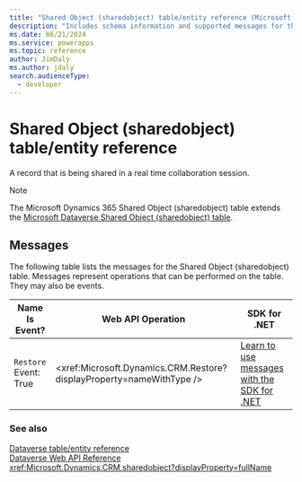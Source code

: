 ```yaml
---
title: "Shared Object (sharedobject) table/entity reference (Microsoft Dynamics 365)"
description: "Includes schema information and supported messages for the Shared Object (sharedobject) table/entity with Microsoft Dynamics 365."
ms.date: 08/21/2024
ms.service: powerapps
ms.topic: reference
author: JimDaly
ms.author: jdaly
search.audienceType: 
  - developer
---
```


# Shared Object (sharedobject) table/entity reference

A record that is being shared in a real time collaboration session.

> [!NOTE]
> The Microsoft Dynamics 365 Shared Object (sharedobject) table extends the [Microsoft Dataverse Shared Object (sharedobject) table](/power-apps/developer/data-platform/reference/entities/sharedobject).


## Messages

The following table lists the messages for the Shared Object (sharedobject) table.
Messages represent operations that can be performed on the table. They may also be events.

| Name <br />Is Event? |Web API Operation |SDK for .NET |
| ---- | ----- |----- |
| `Restore`<br />Event: True |<xref:Microsoft.Dynamics.CRM.Restore?displayProperty=nameWithType /> |[Learn to use messages with the SDK for .NET](/power-apps/developer/data-platform/org-service/use-messages)|





### See also

[Dataverse table/entity reference](../about-entity-reference.md)  
[Dataverse Web API Reference](/power-apps/developer/data-platform/webapi/reference/about)   
<xref:Microsoft.Dynamics.CRM.sharedobject?displayProperty=fullName>
